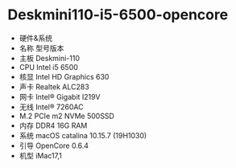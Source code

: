 # Deskmini110-i5-6500-opencore
+ 硬件&系统
+ 名称 型号版本
+ 主板 Deskmini-110
+ CPU  Intel i5 6500
+ 核显 Intel HD Graphics 630
+ 声卡  Realtek ALC283
+ 网卡  Intel® Gigabit I219V
+ 无线 Intel® 7260AC
+ M.2  PCIe m2 NVMe 500SSD
+ 内存 DDR4 16G RAM
+ 系统  macOS catalina 10.15.7 (19H1030)
+ 引导  OpenCore 0.6.4
+ 机型  iMac17,1
